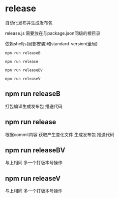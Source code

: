 # release
自动化发布并生成发布包

release.js 需要放在与package.json同级的根目录

依赖shelljs(局部安装)和standard-version(全局)

```
npm run releaseB 

npm run release

npm run releaseBV

npm run releaseV

```
## npm run releaseB 
打包编译生成发布包 推送代码

## npm run release 
根据commit内容 获取产生变化文件 生成发布包 推送代码

## npm run releaseBV 
与上相同 多一个打版本号操作

## npm run releaseV 
与上相同 多一个打版本号操作